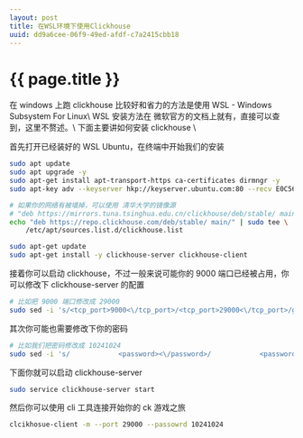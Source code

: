 ```yaml
---
layout: post
title: 在WSL环境下使用Clickhouse
uuid: dd9a6cee-06f9-49ed-afdf-c7a2415cbb18
---
```


{{ page.title }}
================

在 windows 上跑 clickhouse 比较好和省力的方法是使用 WSL - Windows Subsystem For Linux\\
WSL 安装方法在 微软官方的文档上就有，直接可以查到，这里不赘述。\\
下面主要讲如何安装 clickhouse \\


首先打开已经装好的 WSL Ubuntu，在终端中开始我们的安装
```bash
sudo apt update
sudo apt upgrade -y
sudo apt-get install apt-transport-https ca-certificates dirmngr -y
sudo apt-key adv --keyserver hkp://keyserver.ubuntu.com:80 --recv E0C56BD4

# 如果你的网络有被墙掉，可以使用 清华大学的镜像源   
# "deb https://mirrors.tuna.tsinghua.edu.cn/clickhouse/deb/stable/ main/" 
echo "deb https://repo.clickhouse.com/deb/stable/ main/" | sudo tee \
    /etc/apt/sources.list.d/clickhouse.list

sudo apt-get update
sudo apt-get install -y clickhouse-server clickhouse-client
``` 

接着你可以启动 clickhouse，不过一般来说可能你的 9000 端口已经被占用，你可以修改下 clickhouse-server 的配置

```bash
# 比如把 9000 端口修改成 29000 
sudo sed -i 's/<tcp_port>9000<\/tcp_port>/<tcp_port>29000<\/tcp_port>/g' /etc/clickhouse-server/config.xml
```

其次你可能也需要修改下你的密码
```bash
# 比如我们把密码修改成 10241024
sudo sed -i 's/            <password><\/password>/            <password>10241024<\/password>/g' /etc/clickhouse-server/user.xml
```

下面你就可以启动 clickhouse-server
```bash
sudo service clickhouse-server start
```

然后你可以使用 cli 工具连接开始你的 ck 游戏之旅
```bash
clcikhosue-client -m --port 29000 --passowrd 10241024
```
